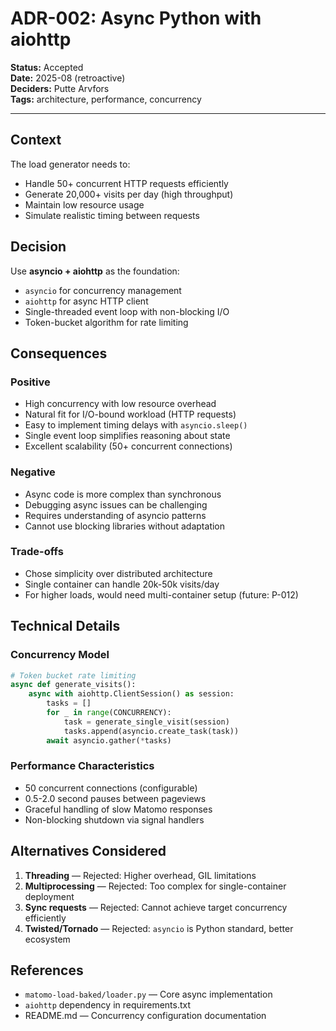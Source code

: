 # ADR-002: Async Python with aiohttp

**Status:** Accepted  
**Date:** 2025-08 (retroactive)  
**Deciders:** Putte Arvfors  
**Tags:** architecture, performance, concurrency

---

## Context
The load generator needs to:
- Handle 50+ concurrent HTTP requests efficiently
- Generate 20,000+ visits per day (high throughput)
- Maintain low resource usage
- Simulate realistic timing between requests

## Decision
Use **asyncio + aiohttp** as the foundation:
- `asyncio` for concurrency management
- `aiohttp` for async HTTP client
- Single-threaded event loop with non-blocking I/O
- Token-bucket algorithm for rate limiting

## Consequences

### Positive
- High concurrency with low resource overhead
- Natural fit for I/O-bound workload (HTTP requests)
- Easy to implement timing delays with `asyncio.sleep()`
- Single event loop simplifies reasoning about state
- Excellent scalability (50+ concurrent connections)

### Negative
- Async code is more complex than synchronous
- Debugging async issues can be challenging
- Requires understanding of asyncio patterns
- Cannot use blocking libraries without adaptation

### Trade-offs
- Chose simplicity over distributed architecture
- Single container can handle 20k-50k visits/day
- For higher loads, would need multi-container setup (future: P-012)

## Technical Details

### Concurrency Model
```python
# Token bucket rate limiting
async def generate_visits():
    async with aiohttp.ClientSession() as session:
        tasks = []
        for _ in range(CONCURRENCY):
            task = generate_single_visit(session)
            tasks.append(asyncio.create_task(task))
        await asyncio.gather(*tasks)
```

### Performance Characteristics
- 50 concurrent connections (configurable)
- 0.5-2.0 second pauses between pageviews
- Graceful handling of slow Matomo responses
- Non-blocking shutdown via signal handlers

## Alternatives Considered
1. **Threading** — Rejected: Higher overhead, GIL limitations
2. **Multiprocessing** — Rejected: Too complex for single-container deployment
3. **Sync requests** — Rejected: Cannot achieve target concurrency efficiently
4. **Twisted/Tornado** — Rejected: `asyncio` is Python standard, better ecosystem

## References
- `matomo-load-baked/loader.py` — Core async implementation
- `aiohttp` dependency in requirements.txt
- README.md — Concurrency configuration documentation

